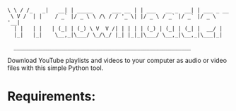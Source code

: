```__   _______       _                     _                 _           
\ \ / /_   _|   __| | _____      ___ __ | | ___   __ _  __| | ___ _ __ 
 \ V /  | |    / _` |/ _ \ \ /\ / / '_ \| |/ _ \ / _` |/ _` |/ _ \ '__|
  | |   | |   | (_| | (_) \ V  V /| | | | | (_) | (_| | (_| |  __/ |   
  |_|   |_|    \__,_|\___/ \_/\_/ |_| |_|_|\___/ \__,_|\__,_|\___|_|   
                                                                       
  ________________________________________________________
```
Download YouTube playlists and videos to your computer as audio or video files with this simple Python tool.

# Requirements:
